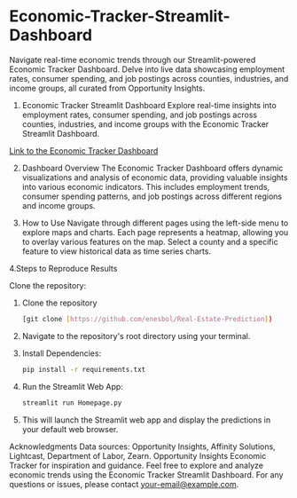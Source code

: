 # Economic-Tracker-Streamlit-Dashboard
Navigate real-time economic trends through our Streamlit-powered Economic Tracker Dashboard. Delve into live data showcasing employment rates, consumer spending, and job postings across counties, industries, and income groups, all curated from Opportunity Insights.



1. Economic Tracker Streamlit Dashboard
Explore real-time insights into employment rates, consumer spending, and job postings across counties, industries, and income groups with the Economic Tracker Streamlit Dashboard.

[Link to the Economic Tracker Dashboard](https://economic-tracker-app-dashboard-2hutqvhmjz3npuaex8nhyh.streamlit.app/)

2. Dashboard Overview
The Economic Tracker Dashboard offers dynamic visualizations and analysis of economic data, providing valuable insights into various economic indicators. This includes employment trends, consumer spending patterns, and job postings across different regions and income groups.

3. How to Use
Navigate through different pages using the left-side menu to explore maps and charts.
Each page represents a heatmap, allowing you to overlay various features on the map.
Select a county and a specific feature to view historical data as time series charts.


4.Steps to Reproduce Results

Clone the repository:

1. Clone the repository

    ```bash
    [git clone [https://github.com/enesbol/Real-Estate-Prediction])
    ```
 
2. Navigate to the repository's root directory using your terminal. 
 
3. Install Dependencies:
    ```bash
    pip install -r requirements.txt
    ```

2. Run the Streamlit Web App:

    ```bash
    streamlit run Homepage.py
    ```

3. This will launch the Streamlit web app and display the predictions in your default web browser.

 

Acknowledgments
Data sources: Opportunity Insights, Affinity Solutions, Lightcast, Department of Labor, Zearn.
Opportunity Insights Economic Tracker for inspiration and guidance.
Feel free to explore and analyze economic trends using the Economic Tracker Streamlit Dashboard. For any questions or issues, please contact your-email@example.com.
